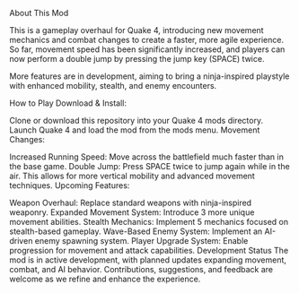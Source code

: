 About This Mod

This is a gameplay overhaul for Quake 4, introducing new movement mechanics and combat changes to create a faster, more agile experience. So far, movement speed has been significantly increased, and players can now perform a double jump by pressing the jump key (SPACE) twice.

More features are in development, aiming to bring a ninja-inspired playstyle with enhanced mobility, stealth, and enemy encounters.

How to Play
Download & Install:

Clone or download this repository into your Quake 4 mods directory.
Launch Quake 4 and load the mod from the mods menu.
Movement Changes:

Increased Running Speed: Move across the battlefield much faster than in the base game.
Double Jump: Press SPACE twice to jump again while in the air. This allows for more vertical mobility and advanced movement techniques.
Upcoming Features:

Weapon Overhaul: Replace standard weapons with ninja-inspired weaponry.
Expanded Movement System: Introduce 3 more unique movement abilities.
Stealth Mechanics: Implement 5 mechanics focused on stealth-based gameplay.
Wave-Based Enemy System: Implement an AI-driven enemy spawning system.
Player Upgrade System: Enable progression for movement and attack capabilities.
Development Status
The mod is in active development, with planned updates expanding movement, combat, and AI behavior. Contributions, suggestions, and feedback are welcome as we refine and enhance the experience.

